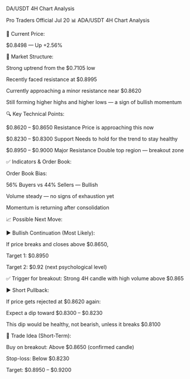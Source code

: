 DA/USDT 4H Chart Analysis

Pro Traders Official
Jul 20
📊 ADA/USDT 4H Chart Analysis

🔹 Current Price:

$0.8498 — Up +2.56%

🔹 Market Structure:

Strong uptrend from the $0.7105 low

Recently faced resistance at $0.8995

Currently approaching a minor resistance near $0.8620

Still forming higher highs and higher lows — a sign of bullish momentum

🔍 Key Technical Points:

$0.8620 – $0.8650	Resistance	Price is approaching this now

$0.8230 – $0.8300	Support	Needs to hold for the trend to stay healthy

$0.8950 – $0.9000	Major Resistance	Double top region — breakout zone

✅ Indicators & Order Book:

Order Book Bias:

56% Buyers vs 44% Sellers — Bullish

Volume steady — no signs of exhaustion yet

Momentum is returning after consolidation

📈 Possible Next Move:

▶️ Bullish Continuation (Most Likely):

If price breaks and closes above $0.8650,

Target 1: $0.8950

Target 2: $0.92 (next psychological level)

✅ Trigger for breakout: Strong 4H candle with high volume above $0.865

▶️ Short Pullback:

If price gets rejected at $0.8620 again:

Expect a dip toward $0.8300 – $0.8230

This dip would be healthy, not bearish, unless it breaks $0.8100

🎯 Trade Idea (Short-Term):

Buy on breakout:	Above $0.8650 (confirmed candle)

Stop-loss:	Below $0.8230

Target:	$0.8950 – $0.9200
